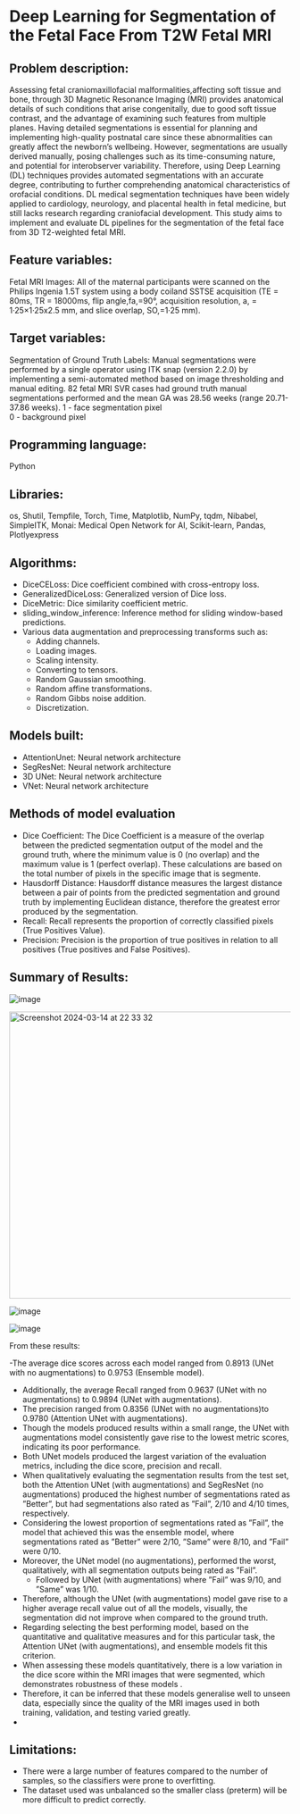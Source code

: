 # Deep Learning for Segmentation of the Fetal Face From T2W Fetal MRI

## Problem description:
Assessing fetal craniomaxillofacial malformalities,affecting soft tissue and bone, through 3D Magnetic Resonance Imaging (MRI) provides anatomical details of such conditions that arise congenitally, due to good soft tissue contrast, and
the advantage of examining such features from multiple planes. Having detailed segmentations is essential for planning and implementing high-quality postnatal care since these abnormalities can greatly affect the newborn’s wellbeing. However, segmentations
are usually derived manually, posing challenges such as its time-consuming nature, and potential for interobserver variability. Therefore, using Deep Learning (DL) techniques provides
automated segmentations with an accurate degree, contributing to further comprehending anatomical characteristics of orofacial conditions. DL medical segmentation techniques have been widely applied to cardiology, neurology, and placental health
in fetal medicine, but still lacks research regarding craniofacial development. This study aims to implement and evaluate DL pipelines for the segmentation of the fetal face from 3D T2-weighted fetal MRI.

## Feature variables:
Fetal MRI Images: All of the maternal participants were scanned on the Philips Ingenia 1.5T system using a body coiland SSTSE acquisition (TE = 80ms, TR = 18000ms, flip angle,fa,=90°, acquisition resolution, a, = 1·25×1·25x2.5 mm, and
slice overlap, SO,=1·25 mm). 

## Target variables:
Segmentation of Ground Truth Labels: Manual segmentations were performed by a single operator using ITK snap (version 2.2.0) by implementing a semi-automated method based on image thresholding and manual editing. 82
fetal MRI SVR cases had ground truth manual segmentations performed and the mean GA was 28.56 weeks (range 20.71-37.86 weeks). 
1 - face segmentation pixel <br>
0 - background pixel

## Programming language:
Python 

## Libraries:
os, Shutil, Tempfile, Torch, Time, Matplotlib, NumPy, tqdm, Nibabel, SimpleITK, Monai: Medical Open Network for AI, Scikit-learn, Pandas, Plotlyexpress

## Algorithms:
- DiceCELoss: Dice coefficient combined with cross-entropy loss.
- GeneralizedDiceLoss: Generalized version of Dice loss.
- DiceMetric: Dice similarity coefficient metric.
- sliding_window_inference: Inference method for sliding window-based predictions.
- Various data augmentation and preprocessing transforms such as:
  - Adding channels.
  - Loading images.
  - Scaling intensity.
  - Converting to tensors.
  - Random Gaussian smoothing.
  - Random affine transformations.
  - Random Gibbs noise addition.
  - Discretization.

## Models built:
- AttentionUnet: Neural network architecture
- SegResNet: Neural network architecture
- 3D UNet: Neural network architecture
- VNet: Neural network architecture

## Methods of model evaluation
- Dice Coefficient: The Dice Coefficient is a measure of the
overlap between the predicted segmentation output of the model
and the ground truth, where the minimum value is 0 (no overlap)
and the maximum value is 1 (perfect overlap). These calculations
are based on the total number of pixels in the specific image that
is segmente.
- Hausdorff Distance: Hausdorff distance measures the
largest distance between a pair of points from the predicted segmentation
and ground truth by implementing Euclidean distance,
therefore the greatest error produced by the segmentation.
- Recall: Recall represents the proportion of correctly classified
pixels (True Positives Value).
- Precision: Precision is the proportion of true positives in
relation to all positives (True positives and False Positives).

## Summary of Results:
![image](https://github.com/cee98/portfolio/assets/112065175/90fa2f1d-ac55-4a2c-b3c9-8476ed6f24e7)

<img width="514" alt="Screenshot 2024-03-14 at 22 33 32" src="https://github.com/cee98/portfolio/assets/112065175/145afe17-fc54-405d-b2d6-4869a5a52220">

![image](https://github.com/cee98/portfolio/assets/112065175/50db9c23-14a3-4e24-9241-f09670759263)

![image](https://github.com/cee98/portfolio/assets/112065175/1b1ee67f-fb3d-49c5-a3a5-920c2001284a)


From these results:<br>

-The average dice scores across each model ranged from 0.8913 (UNet with no augmentations) to 0.9753 (Ensemble model).
- Additionally, the average Recall ranged from 0.9637 (UNet with no augmentations) to 0.9894 (UNet with augmentations).
- The precision ranged from 0.8356 (UNet with no augmentations)to 0.9780 (Attention UNet with augmentations).
- Though the models produced results within a small range, the UNet with augmentations model consistently gave rise to the lowest metric scores, indicating its poor performance.
- Both UNet models produced the largest variation of the evaluation metrics, including the dice score, precision and recall.
- When qualitatively evaluating the segmentation results from the test set, both the Attention UNet (with augmentations) and SegResNet (no augmentations) produced the highest number of segmentations rated as ”Better”, but had segmentations also rated
as ”Fail”, 2/10 and 4/10 times, respectively.
- Considering the lowest proportion of segmentations rated as ”Fail”, the model that achieved this was the ensemble model, where segmentations rated as ”Better” were 2/10, ”Same” were 8/10, and ”Fail” were 0/10.
- Moreover, the UNet model (no augmentations), performed the worst, qualitatively, with all segmentation outputs being rated as ”Fail”.
  - Followed by UNet (with augmentations) where ”Fail” was 9/10, and ”Same” was 1/10.
- Therefore, although the UNet (with augmentations) model gave rise to a higher average recall value out of all the models, visually, the segmentation did not improve when compared to the ground truth.
- Regarding selecting the best performing model, based on the quantitative and qualitative measures and for this particular task, the Attention UNet (with augmentations), and ensemble models fit this criterion.
- When assessing these models quantitatively, there is a low variation in the dice score within the MRI images that were segmented, which demonstrates robustness of these models .
- Therefore, it can be inferred that these models generalise well to unseen data, especially since the quality of the MRI images used in both training, validation, and testing varied greatly.
- 
## Limitations:
- There were a large number of features compared to the number of samples, so the classifiers were prone to overfitting.
- The dataset used was unbalanced so the smaller class (preterm) will be more difficult to predict correctly.



